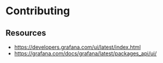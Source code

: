 # Contributing

## Resources
* https://developers.grafana.com/ui/latest/index.html
* https://grafana.com/docs/grafana/latest/packages_api/ui/

